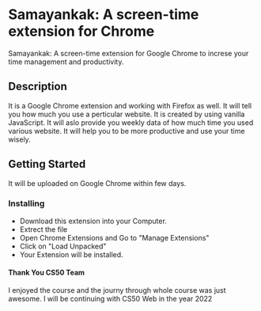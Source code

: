 # Samayankak: A screen-time extension for Chrome

Samayankak: A screen-time extension for Google Chrome to increse your time management and productivity.

## Description

It is a Google Chrome extension and working with Firefox as well. It will tell you how much you use a perticular website. It is created by using vanilla JavaScript.
It will aslo provide you weekly data of how much time you used various website. It will help you to be more productive and use your time wisely.

## Getting Started
It will be uploaded on Google Chrome within few days.

### Installing

* Download this extension into your Computer.
* Extrect the file
* Open Chrome Extensions and Go to "Manage Extensions"
* Click on "Load Unpacked"
* Your Extension will be installed.

#### Thank You CS50 Team

I enjoyed the course and the journy through whole course was just awesome.
I will be continuing with CS50 Web in the year 2022
